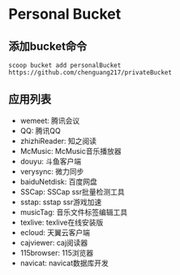 # Personal Bucket 
## 添加bucket命令
`scoop bucket add personalBucket https://github.com/chenguang217/privateBucket`
## 应用列表
- wemeet: 腾讯会议
- QQ: 腾讯QQ
- zhizhiReader: 知之阅读
- McMusic: McMusic音乐播放器
- douyu: 斗鱼客户端
- verysync: 微力同步
- baiduNetdisk: 百度网盘
- SSCap: SSCap ssr批量检测工具
- sstap: sstap ssr游戏加速
- musicTag: 音乐文件标签编辑工具
- texlive: texlive在线安装版
- ecloud: 天翼云客户端
- cajviewer: caj阅读器
- 115browser: 115浏览器
- navicat: navicat数据库开发
